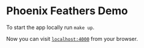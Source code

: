 # Phoenix Feathers Demo

To start the app locally run `make up`.

Now you can visit [`localhost:4000`](http://localhost:4000) from your browser.
